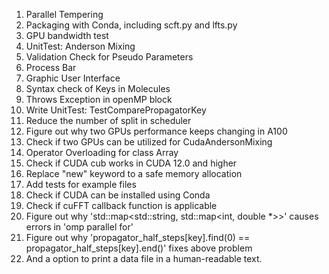 1. Parallel Tempering
6. Packaging with Conda, including scft.py and lfts.py
8. GPU bandwidth test
9. UnitTest: Anderson Mixing
10. Validation Check for Pseudo Parameters
16. Process Bar
20. Graphic User Interface
27. Syntax check of Keys in Molecules 
31. Throws Exception in openMP block
35. Write UnitTest: TestComparePropagatorKey
37. Reduce the number of split in scheduler
40. Figure out why two GPUs performance keeps changing in A100
42. Check if two GPUs can be utilized for CudaAndersonMixing
43. Operator Overloading for class Array
44. Check if CUDA cub works in CUDA 12.0 and higher
46. Replace "new" keyword to a safe memory allocation
47. Add tests for example files
48. Check if CUDA can be installed using Conda
50. Check if cuFFT callback function is applicable
51. Figure out why 'std::map<std::string, std::map<int, double *>>' causes errors in 'omp parallel for'
52. Figure out why 'propagator_half_steps[key].find(0) == propagator_half_steps[key].end()' fixes above problem
53. And a option to print a data file in a human-readable text.
